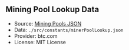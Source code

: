 ## Mining Pool Lookup Data

- Source: [Mining Pools JSON](https://github.com/mempool/mining-pools)
- Data: ```./src/constants/minerPoolLookup.json```
- Provider: btc.com
- License: MIT License
